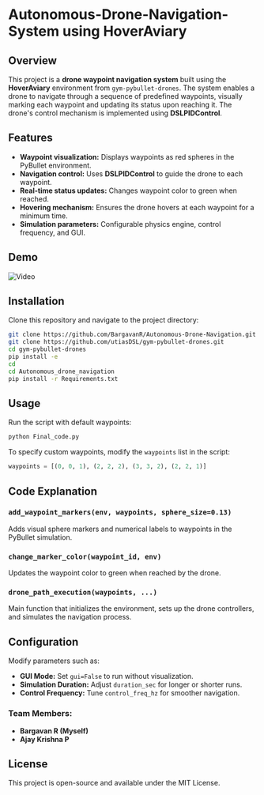 # Autonomous-Drone-Navigation-System using HoverAviary

## Overview
This project is a **drone waypoint navigation system** built using the **HoverAviary** environment from `gym-pybullet-drones`. The system enables a drone to navigate through a sequence of predefined waypoints, visually marking each waypoint and updating its status upon reaching it. The drone's control mechanism is implemented using **DSLPIDControl**.


## Features
- **Waypoint visualization:** Displays waypoints as red spheres in the PyBullet environment.
- **Navigation control:** Uses **DSLPIDControl** to guide the drone to each waypoint.
- **Real-time status updates:** Changes waypoint color to green when reached.
- **Hovering mechanism:** Ensures the drone hovers at each waypoint for a minimum time.
- **Simulation parameters:** Configurable physics engine, control frequency, and GUI.

## Demo

 ![Video](https://github.com/user-attachments/assets/7798b19e-e3bc-4893-a89e-e3f2595f580f)

## Installation
Clone this repository and navigate to the project directory:

```bash
git clone https://github.com/BargavanR/Autonomous-Drone-Navigation.git
git clone https://github.com/utiasDSL/gym-pybullet-drones.git 
cd gym-pybullet-drones
pip install -e
cd
cd Autonomous_drone_navigation
pip install -r Requirements.txt
```

## Usage
Run the script with default waypoints:

```bash
python Final_code.py
```

To specify custom waypoints, modify the `waypoints` list in the script:

```python
waypoints = [(0, 0, 1), (2, 2, 2), (3, 3, 2), (2, 2, 1)]
```

## Code Explanation
### `add_waypoint_markers(env, waypoints, sphere_size=0.13)`
Adds visual sphere markers and numerical labels to waypoints in the PyBullet simulation.

### `change_marker_color(waypoint_id, env)`
Updates the waypoint color to green when reached by the drone.

### `drone_path_execution(waypoints, ...)`
Main function that initializes the environment, sets up the drone controllers, and simulates the navigation process.

## Configuration
Modify parameters such as:

- **GUI Mode:** Set `gui=False` to run without visualization.
- **Simulation Duration:** Adjust `duration_sec` for longer or shorter runs.
- **Control Frequency:** Tune `control_freq_hz` for smoother navigation.

### Team Members:
- **Bargavan R (Myself)**
- **Ajay Krishna P**

## License
This project is open-source and available under the MIT License.

